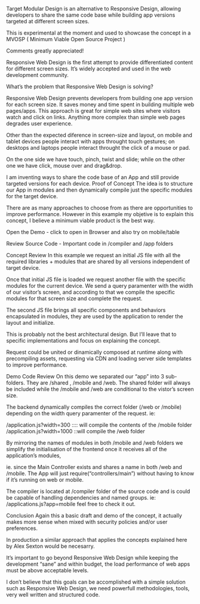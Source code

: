 Target Modular Design is an alternative to Responsive Design, allowing developers to share the same code base while building app versions targeted at different screen sizes.

This is experimental at the moment and used to showcase the concept in a MVOSP ( Minimum Viable Open Source Project )

Comments greatly appreciated!

Responsive Web Design is the first attempt to provide differentiated content for different screen sizes. It’s widely accepted and used in the web development community.

What’s the problem that Responsive Web Design is solving?

Responsive Web Design prevents developers from building one app version for each screen size. It saves money and time spent in building multiple web pages/apps.
This approach is great for simple web sites where visitors watch and click on links. Anything more complex than simple web pages degrades user experience.

Other than the expected diference in screen-size and layout, on mobile and tablet devices people interact with apps throught touch gestures; on desktops and laptops people interact throught the click of a mouse or pad.

On the one side we have touch, pinch, twist and slide; while on the other one we have click, mouse over and drag&drop.

I am inventing ways to share the code base of an App and still provide targeted versions for each device.
Proof of Concept
The idea is to structure our App in modules and then dynamically compile just the specific modules for the target device.

There are as many approaches to choose from as there are opportunities to improve performance. However in this example my objetive is to explain this concept, I believe a minimum viable product is the best way.

Open the Demo - click to open in Browser and also try on mobile/table

Review Source Code - Important code in /compiler and /app folders

Concept Review
In this example we request an initial JS file with all the required libraries + modules that are shared by all versions independent of target device.

Once that initial JS file is loaded we request another file with the specific modules for the current device. We send a query paramenter with the width of our visitor’s screen, and according to that we compile the specific modules for that screen size and complete the request.

The second JS file brings all specific components and behaviors encapsulated in modules, they are used by the application to render the layout and initialize.

This is probably not the best architectural design. But I’ll leave that to specific implementations and focus on explaining the concept.

Request could be united or dinamically composed at runtime along with precompiling assets, requesting via CDN and loading server side templates to improve performance.

Demo Code Review
On this demo we separated our “app” into 3 sub-folders. They are /shared , /mobile and /web. The shared folder will always be included while the /mobile and /web are conditional to the vistor’s screen size.

The backend dynamically compiles the correct folder (/web or /mobile) depending on the width query paramenter of the request. ie:

/application.js?width=300 :::: will compile the contents of the /mobile folder /application.js?width=1000 ::will compile the /web folder

By mirroring the names of modules in both /mobile and /web folders we simplify the initialisation of the frontend once it receives all of the application’s modules,

ie. since the Main Controller exists and shares a name in both /web and /mobile. The App will just require(“controllers/main”) without having to know if it’s running on web or mobile.

The compiler is located at /compiler folder of the source code and is could be capable of handling dependencies and named groups. ie: /applications.js?app=mobile feel free to check it out.

Conclusion
Again this a basic draft and demo of the concept, it actually makes more sense when mixed with security policies and/or user preferences.

In production a similar approach that applies the concepts explained here by Alex Sexton would be necesarry.

It’s important to go beyond Responsive Web Design while keeping the development “sane” and within budget, the load performance of web apps must be above acceptable levels.

I don’t believe that this goals can be accomplished with a simple solution such as Responsive Web Design, we need powerfull methodologies, tools, very well written and structured code.